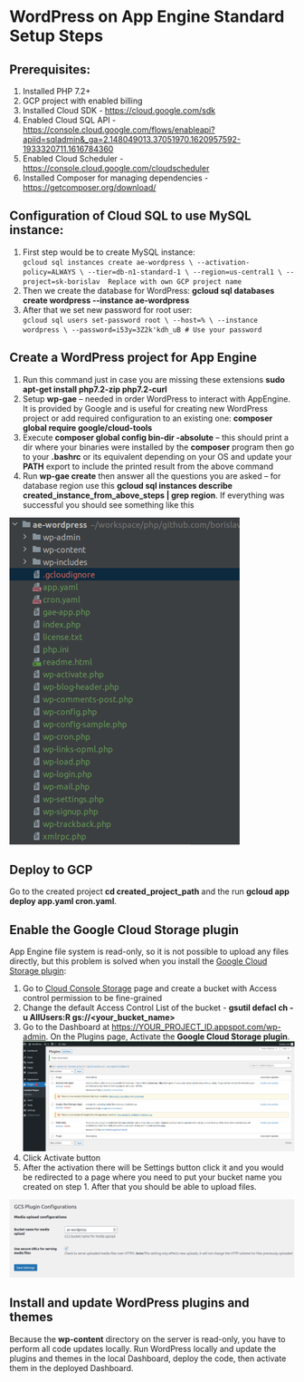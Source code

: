 # WordPress on App Engine Standard Setup Steps

## Prerequisites:
 1. Installed PHP 7.2+
 2. GCP project with enabled billing
 3. Installed Cloud SDK - https://cloud.google.com/sdk
 4. Enabled Cloud SQL API - https://console.cloud.google.com/flows/enableapi?apiid=sqladmin&_ga=2.148049013.37051970.1620957592-1933320711.1616784360
 5. Enabled Cloud Scheduler - https://console.cloud.google.com/cloudscheduler
 6. Installed Composer for managing dependencies - https://getcomposer.org/download/

## Configuration of Cloud SQL to use MySQL instance:
 1. First step would be to create MySQL instance: <br> 
`gcloud sql instances create ae-wordpress \
 --activation-policy=ALWAYS \
 --tier=db-n1-standard-1 \
 --region=us-central1 \
 --project=sk-borislav  Replace with own GCP project name`
2. Then we create the database for WordPress: **gcloud sql databases create wordpress --instance ae-wordpress**
3. After that we set new password for root user: <br>
`gcloud sql users set-password root \
--host=% \
--instance wordpress \
--password=i53y=3Z2k'kdh_uB # Use your password`

## Create a WordPress project for App Engine
1. Run this command just in case you are missing these extensions **sudo apt-get install php7.2-zip php7.2-curl**
2. Setup **wp-gae** – needed in order WordPress to interact with AppEngine. It is provided by Google and is useful for creating new WordPress project or add required configuration to an existing one:
**composer global require google/cloud-tools**
3. Execute **composer global config bin-dir -absolute** – this should print a dir where your binaries were installed by the **composer** program then go to your **.bashrc** or its equivalent depending on your OS and update your **PATH** export to include the printed result from the above command
4. Run **wp-gae create** then answer all the questions you are asked – for database region use this **gcloud sql instances describe created_instance_from_above_steps | grep region**. If everything was successful you should see something like this <br>
<img src="assets/images/img1.png">

## Deploy to GCP
Go to the created project **cd created_project_path** and the run **gcloud app deploy app.yaml cron.yaml**.

## Enable the Google Cloud Storage plugin
App Engine file system is read-only, so it is not possible to upload any files directly, but this problem is solved when you install the [Google Cloud Storage plugin](https://wordpress.org/plugins/gcs/):
1. Go to [Cloud Console Storage](https://console.cloud.google.com/storage) page and create a bucket with Access control permission to be fine-grained
2. Change the default Access Control List of the bucket - **gsutil defacl ch -u AllUsers:R gs://<your_bucket_name>**
3. Go to the Dashboard at https://YOUR_PROJECT_ID.appspot.com/wp-admin. On the Plugins page, Activate the **Google Cloud Storage plugin**. <br>
   <img src="assets/images/img2.png"/>
4. Click Activate button
5. After the activation there will be Settings button click it and you would be redirected to a page where you need to put your bucket name you created on step 1. After that you should be able to upload files. <br>
<img src="assets/images/img3.png">

## Install and update WordPress plugins and themes
Because the **wp-content** directory on the server is read-only, you have to perform all code updates locally. Run WordPress locally and update the plugins and themes in the local Dashboard, deploy the code, then activate them in the deployed Dashboard.